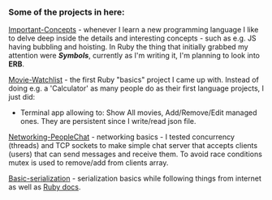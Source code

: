 ### Some of the projects in here:
[Important-Concepts](./Important-Concepts) - whenever I learn a new programming language I like to delve deep
inside the details and interesting concepts - such as e.g. JS having bubbling and hoisting. In Ruby the thing that
initially grabbed my attention were ***Symbols***, currently as I'm writing it, I'm planning to look into **ERB**.

[Movie-Watchlist](./Movie-Watchlist) - the first Ruby "basics" project I came up with.
Instead of doing e.g. a 'Calculator' as many people do as their first language projects, I just did:
- Terminal app allowing to: Show All movies, Add/Remove/Edit managed ones. They are persistent since I write/read json file.

[Networking-PeopleChat](./Networking-PeopleChat) - networking basics -
I tested concurrency (threads) and TCP sockets to make simple chat
server that accepts clients (users) that can send messages and receive them.
To avoid race conditions mutex is used to remove/add from clients array.

[Basic-serialization](./Basic-serialization) - serialization basics while following things
from internet as well as [Ruby docs](https://docs.ruby-lang.org/en/master/index.html).